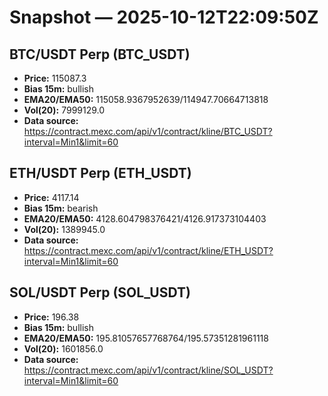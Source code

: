 # Snapshot — 2025-10-12T22:09:50Z

## BTC/USDT Perp (BTC_USDT)
- **Price:** 115087.3
- **Bias 15m:** bullish
- **EMA20/EMA50:** 115058.9367952639/114947.70664713818
- **Vol(20):** 7999129.0
- **Data source:** https://contract.mexc.com/api/v1/contract/kline/BTC_USDT?interval=Min1&limit=60

## ETH/USDT Perp (ETH_USDT)
- **Price:** 4117.14
- **Bias 15m:** bearish
- **EMA20/EMA50:** 4128.604798376421/4126.917373104403
- **Vol(20):** 1389945.0
- **Data source:** https://contract.mexc.com/api/v1/contract/kline/ETH_USDT?interval=Min1&limit=60

## SOL/USDT Perp (SOL_USDT)
- **Price:** 196.38
- **Bias 15m:** bullish
- **EMA20/EMA50:** 195.81057657768764/195.57351281961118
- **Vol(20):** 1601856.0
- **Data source:** https://contract.mexc.com/api/v1/contract/kline/SOL_USDT?interval=Min1&limit=60

